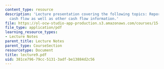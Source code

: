 ```yaml
---
content_type: resource
description: 'Lecture presentation covering the following topics: Reports operating
  cash flow as well as other cash flow information.'
file: https://ol-ocw-studio-app-production.s3.amazonaws.com/courses/15-501-introduction-to-financial-and-managerial-accounting-spring-2004/381ce79679cc51313adfbe13884d2c56_lecture9.pdf
file_type: application/pdf
learning_resource_types:
- Lecture Notes
parent_title: Lecture Notes
parent_type: CourseSection
resourcetype: Document
title: lecture9.pdf
uid: 381ce796-79cc-5131-3adf-be13884d2c56
---
```

